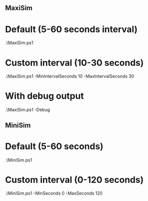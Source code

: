 ## MaxiSim
# Default (5-60 seconds interval)
.\MaxiSim.ps1

# Custom interval (10-30 seconds)
.\MaxiSim.ps1 -MinIntervalSeconds 10 -MaxIntervalSeconds 30

# With debug output
.\MaxiSim.ps1 -Debug

## MiniSim
# Default (5-60 seconds)
.\MiniSim.ps1

# Custom interval (0-120 seconds)
.\MiniSim.ps1 -MinSeconds 0 -MaxSeconds 120
